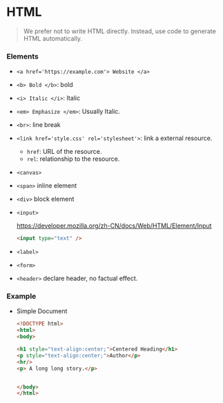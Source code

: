 # HTML

> We prefer not to write HTML directly. Instead, use code to generate HTML automatically.



### Elements

* `<a href='https://example.com'> Website </a>`
* `<b> Bold </b>`: bold
* `<i> Italic </i>`: Italic
* `<em> Emphasize </em>`: Usually Italic.
* `<br>`: line break

* `<link href='style.css' rel='stylesheet'>`: link a external resource.
  * `href`: URL of the resource.
  * `rel`: relationship to the resource. 

* `<canvas>`
* `<span>` inline element
* `<div>` block element

* `<input>`

  https://developer.mozilla.org/zh-CN/docs/Web/HTML/Element/Input

  ```html
  <input type="text" />
  ```

* `<label>`
* `<form>`

* `<header>` declare header, no factual effect.







### Example

* Simple Document

  ```html
  <!DOCTYPE html>
  <html>
  <body>
  
  <h1 style="text-align:center;">Centered Heading</h1>
  <p style="text-align:center;">Author</p>
  <hr/>
  <p> A long long story.</p>
  
  
  </body>
  </html>
  ```

  






